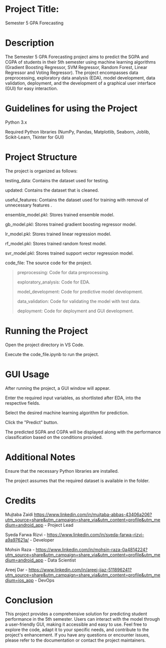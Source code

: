 # Project Title:
Semester 5 GPA Forecasting

# Description
The Semester 5 GPA Forecasting project aims to predict the SGPA and CGPA of students in their 5th semester using machine learning algorithms (Gradient Boosting Regressor, SVM Regressor, Random Forest, Linear Regressor and Voting Regressor). The project encompasses data preprocessing, exploratory data analysis (EDA), model development, data validation, deployment, and the development of a graphical user interface (GUI) for easy interaction.

# Guidelines for using the Project
Python 3.x 

Required Python libraries (NumPy, Pandas, Matplotlib, Seaborn, Joblib, Scikit-Learn, Tkinter for GUI)

# Project Structure
The project is organized as follows:

testing_data: Contains the dataset used for testing.

updated: Contains the dataset that is cleaned. 

useful_features: Contains the dataset used for training with removal of unnecessary features .

ensemble_model.pkl: Stores trained ensemble model.

gb_model.pkl: Stores trained gradient boosting regressor model.

lr_model.pkl: Stores trained linear regression model.

rf_model.pkl: Stores trained random forest model.

svr_model.pkl: Stores trained support vector regression model.

code_file: The source code for the project.

<blockquote>
  preprocessing: Code for data preprocessing.

  exploratory_analysis: Code for EDA.

  model_development: Code for predictive model development.

  data_validation: Code for validating the model with test data.

  deployment: Code for deployment and GUI development.
</blockquote>

# Running the Project
Open the project directory in VS Code.

Execute the code_file.ipynb to run the project.

# GUI Usage
After running the project, a GUI window will appear.

Enter the required input variables, as shortlisted after EDA, into the respective fields.

Select the desired machine learning algorithm for prediction.

Click the "Predict" button.

The predicted SGPA and CGPA will be displayed along with the performance classification based on the conditions provided.

# Additional Notes
Ensure that the necessary Python libraries are installed.

The project assumes that the required dataset is available in the folder.

# Credits
Mujtaba Zaidi https://www.linkedin.com/in/mujtaba-abbas-43406a206?utm_source=share&utm_campaign=share_via&utm_content=profile&utm_medium=android_app - Project Lead

Syeda Farwa Rizvi - https://www.linkedin.com/in/syeda-farwa-rizvi-a9a97621a/ - Developer

Mohsin Raza - https://www.linkedin.com/in/mohsin-raza-0a4814224?utm_source=share&utm_campaign=share_via&utm_content=profile&utm_medium=android_app - Data Scientist

Areej Dar - https://www.linkedin.com/in/areej-ijaz-511896241?utm_source=share&utm_campaign=share_via&utm_content=profile&utm_medium=ios_app - DevOps

# Conclusion
This project provides a comprehensive solution for predicting student performance in the 5th semester. Users can interact with the model through a user-friendly GUI, making it accessible and easy to use. Feel free to explore the code, adapt it to your specific needs, and contribute to the project's enhancement.
If you have any questions or encounter issues, please refer to the documentation or contact the project maintainers.
